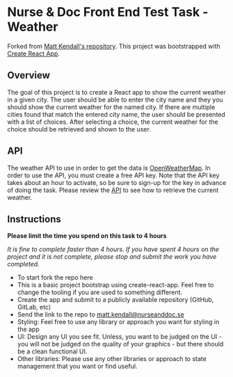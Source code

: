 # Nurse & Doc Front End Test Task - Weather

Forked from [Matt Kendall's repository](https://gitlab.com/matt.kendall/weather).
This project was bootstrapped with [Create React App](https://github.com/facebook/create-react-app).

## Overview

The goal of this project is to create a React app to show the current weather
in a given city. The user should be able to enter the city name and they you should
show the current weather for the named city. If there are multiple cities found
that match the entered city name, the user should be presented with a list of
choices. After selecting a choice, the current weather for the choice should
be retrieved and shown to the user.

## API

The weather API to use in order to get the data is [OpenWeatherMap](https://openweathermap.org/).
In order to use the API, you must create a free API key. Note that the API key takes about an
hour to activate, so be sure to sign-up for the key in advance of doing the task.
Please review the [API](https://openweathermap.org/api) to see how to retrieve
the current weather.

## Instructions

**Please limit the time you spend on this task to 4 hours**

_It is fine to complete faster than 4 hours. If you have spent 4 hours on the
project and it is not complete, please stop and submit the work you have completed._

- To start fork the repo here
- This is a basic project bootstrap using create-react-app. Feel free to change
  the tooling if you are used to something different.
- Create the app and submit to a publicly available repository (GitHub, GitLab, etc)
- Send the link to the repo to matt.kendall@nurseanddoc.se
- Styling: Feel free to use any library or approach you want for styling in the app
- UI: Design any UI you see fit. Unless, you want to be judged on the UI - you
  will not be judged on the quality of your graphics - but there should be a clean
  functional UI.
- Other libraries: Please use any other libraries or approach
  to state management that you want or find useful.

